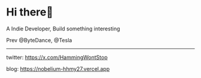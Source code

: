 # Hi there👋
A Indie Developer, Build something interesting

Prev @ByteDance, @Tesla

---

twitter: https://x.com/HammingWontStop

blog: https://nobelium-hhmy27.vercel.app
